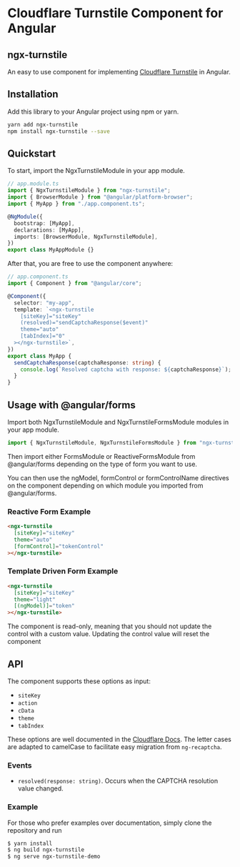 # Cloudflare Turnstile Component for Angular

## ngx-turnstile

An easy to use component for implementing [Cloudflare Turnstile](https://blog.cloudflare.com/turnstile-private-captcha-alternative/) in Angular.

## Installation

Add this library to your Angular project using npm or yarn.

```bash
yarn add ngx-turnstile
npm install ngx-turnstile --save
```

## Quickstart

To start, import the NgxTurnstileModule in your app module.

```typescript
// app.module.ts
import { NgxTurnstileModule } from "ngx-turnstile";
import { BrowserModule } from "@angular/platform-browser";
import { MyApp } from "./app.component.ts";

@NgModule({
  bootstrap: [MyApp],
  declarations: [MyApp],
  imports: [BrowserModule, NgxTurnstileModule],
})
export class MyAppModule {}
```

After that, you are free to use the component anywhere:

```typescript
// app.component.ts
import { Component } from "@angular/core";

@Component({
  selector: "my-app",
  template: `<ngx-turnstile
    [siteKey]="siteKey"
    (resolved)="sendCaptchaResponse($event)"
    theme="auto"
    [tabIndex]="0"
  ></ngx-turnstile>`,
})
export class MyApp {
  sendCaptchaResponse(captchaResponse: string) {
    console.log(`Resolved captcha with response: ${captchaResponse}`);
  }
}
```

## Usage with @angular/forms

Import both NgxTurnstileModule and NgxTurnstileFormsModule modules in your app module.

```typescript
import { NgxTurnstileModule, NgxTurnstileFormsModule } from "ngx-turnstile";
```

Then import either FormsModule or ReactiveFormsModule from @angular/forms depending on the type of form you want to use.

You can then use the ngModel, formControl or formControlName directives on the component depending on which module you imported from @angular/forms.

### Reactive Form Example

```html
<ngx-turnstile
  [siteKey]="siteKey"
  theme="auto"
  [formControl]="tokenControl"
></ngx-turnstile>
```

### Template Driven Form Example

```html
<ngx-turnstile
  [siteKey]="siteKey"
  theme="light"
  [(ngModel)]="token"
></ngx-turnstile>
```

The component is read-only, meaning that you should not update the control with a custom value. Updating the control value will reset the component

## API

The component supports these options as input:

- `siteKey`
- `action`
- `cData`
- `theme`
- `tabIndex`

These options are well documented in the [Cloudflare Docs](https://developers.cloudflare.com/turnstile/get-started/client-side-rendering/#configurations). The letter cases are adapted to camelCase to facilitate easy migration from `ng-recaptcha`.

### Events

- `resolved(response: string)`. Occurs when the CAPTCHA resolution value changed.

### Example

For those who prefer examples over documentation, simply clone the repository and run

```bash
$ yarn install
$ ng build ngx-turnstile
$ ng serve ngx-turnstile-demo
```

